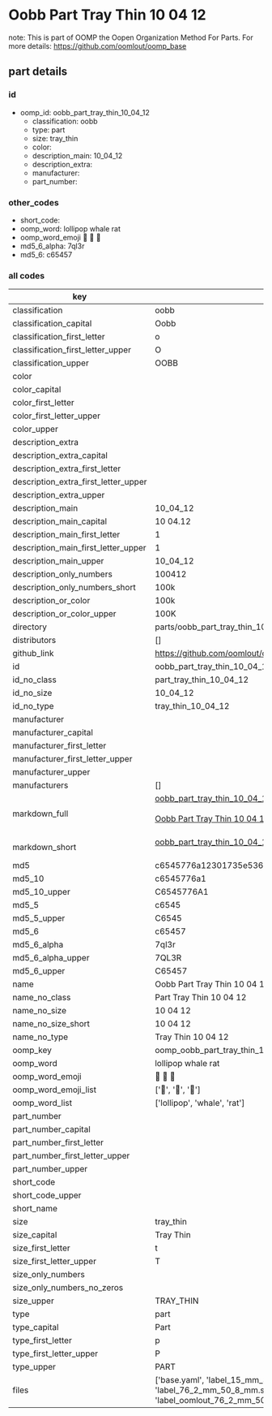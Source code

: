 # Oobb Part Tray Thin 10 04 12  

note: This is part of OOMP the Oopen Organization Method For Parts. For more details: https://github.com/oomlout/oomp_base

##  part details





### id
* oomp_id: oobb_part_tray_thin_10_04_12
  * classification: oobb
  * type: part
  * size: tray_thin
  * color: 
  * description_main: 10_04_12
  * description_extra: 
  * manufacturer: 
  * part_number: 

### other_codes
* short_code: 
* oomp_word: lollipop whale rat
* oomp_word_emoji :lollipop: :whale: :rat:
* md5_6_alpha: 7ql3r
* md5_6: c65457

### all codes 
| key | value |  
| --- | --- |  
| classification | oobb |  
| classification_capital | Oobb |  
| classification_first_letter | o |  
| classification_first_letter_upper | O |  
| classification_upper | OOBB |  
| color |  |  
| color_capital |  |  
| color_first_letter |  |  
| color_first_letter_upper |  |  
| color_upper |  |  
| description_extra |  |  
| description_extra_capital |  |  
| description_extra_first_letter |  |  
| description_extra_first_letter_upper |  |  
| description_extra_upper |  |  
| description_main | 10_04_12 |  
| description_main_capital | 10 04.12 |  
| description_main_first_letter | 1 |  
| description_main_first_letter_upper | 1 |  
| description_main_upper | 10_04_12 |  
| description_only_numbers | 100412 |  
| description_only_numbers_short | 100k |  
| description_or_color | 100k |  
| description_or_color_upper | 100K |  
| directory | parts/oobb_part_tray_thin_10_04_12 |  
| distributors | [] |  
| github_link | https://github.com/oomlout/oomlout_oomp_part_src/tree/main/parts/oobb_part_tray_thin_10_04_12/working |  
| id | oobb_part_tray_thin_10_04_12 |  
| id_no_class | part_tray_thin_10_04_12 |  
| id_no_size | 10_04_12 |  
| id_no_type | tray_thin_10_04_12 |  
| manufacturer |  |  
| manufacturer_capital |  |  
| manufacturer_first_letter |  |  
| manufacturer_first_letter_upper |  |  
| manufacturer_upper |  |  
| manufacturers | [] |  
| markdown_full | [oobb_part_tray_thin_10_04_12](https://github.com/oomlout/oomlout_oomp_part_src/tree/main/parts/oobb_part_tray_thin_10_04_12/working)<br>[](https://github.com/oomlout/oomlout_oomp_part_src/tree/main/parts/oobb_part_tray_thin_10_04_12/working)<br>[Oobb Part Tray Thin 10 04 12](https://github.com/oomlout/oomlout_oomp_part_src/tree/main/parts/oobb_part_tray_thin_10_04_12/working)<br><br> |  
| markdown_short | [oobb_part_tray_thin_10_04_12](https://github.com/oomlout/oomlout_oomp_part_src/tree/main/parts/oobb_part_tray_thin_10_04_12/working)<br><br> |  
| md5 | c6545776a12301735e536192c890aedb |  
| md5_10 | c6545776a1 |  
| md5_10_upper | C6545776A1 |  
| md5_5 | c6545 |  
| md5_5_upper | C6545 |  
| md5_6 | c65457 |  
| md5_6_alpha | 7ql3r |  
| md5_6_alpha_upper | 7QL3R |  
| md5_6_upper | C65457 |  
| name | Oobb Part Tray Thin 10 04 12 |  
| name_no_class | Part Tray Thin 10 04 12 |  
| name_no_size | 10 04 12 |  
| name_no_size_short | 10 04 12 |  
| name_no_type | Tray Thin 10 04 12 |  
| oomp_key | oomp_oobb_part_tray_thin_10_04_12 |  
| oomp_word | lollipop whale rat |  
| oomp_word_emoji | :lollipop: :whale: :rat: |  
| oomp_word_emoji_list | [':lollipop:', ':whale:', ':rat:'] |  
| oomp_word_list | ['lollipop', 'whale', 'rat'] |  
| part_number |  |  
| part_number_capital |  |  
| part_number_first_letter |  |  
| part_number_first_letter_upper |  |  
| part_number_upper |  |  
| short_code |  |  
| short_code_upper |  |  
| short_name |  |  
| size | tray_thin |  
| size_capital | Tray Thin |  
| size_first_letter | t |  
| size_first_letter_upper | T |  
| size_only_numbers |  |  
| size_only_numbers_no_zeros |  |  
| size_upper | TRAY_THIN |  
| type | part |  
| type_capital | Part |  
| type_first_letter | p |  
| type_first_letter_upper | P |  
| type_upper | PART |  
| files | ['base.yaml', 'label_15_mm_30_mm.pdf', 'label_15_mm_30_mm.svg', 'label_76_2_mm_50_8_mm.pdf', 'label_76_2_mm_50_8_mm.svg', 'label_oomlout_76_2_mm_50_8_mm.pdf', 'label_oomlout_76_2_mm_50_8_mm.svg', 'readme.md', 'working.json', 'working.yaml'] |  
